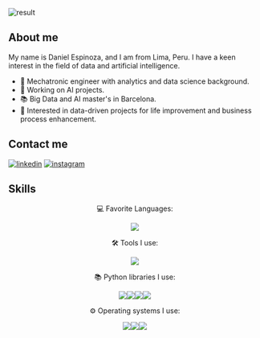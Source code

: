![result](https://github.com/despinoza119/despinoza119/assets/71891546/92767788-fe6b-4c5b-b2b8-9508a9b0ae3a)

## About me
My name is Daniel Espinoza, and I am from Lima, Peru. I have a keen interest in the field of data and artificial intelligence.

- 🤖 Mechatronic engineer with analytics and data science background.
- 🔭 Working on AI projects.
- 📚 Big Data and AI master's in Barcelona.
- 👯 Interested in data-driven projects for life improvement and business process enhancement.

## Contact me

[![linkedin](https://skillicons.dev/icons?i=linkedin)](https://www.linkedin.com/in/despinozam/)
[![instagram](https://skillicons.dev/icons?i=instagram)](https://www.instagram.com/danielx119/)

## Skills

<p align="center">
 💻 Favorite Languages:
</p>
     
<p align="center">
  <a href="https://skillicons.dev">
    <img src="https://skillicons.dev/icons?i=py,c,mysql" />
  </a>
</p>


<p align="center">
 🛠️ Tools I use:
</p>

<p align="center">
  <a href="https://skillicons.dev">
    <img src="https://skillicons.dev/icons?i=git,mysql,docker,azure,postman,vscode" />
  </a>
</p>

<p align="center">
📚 Python libraries I use:
</p>

<p align="center">
<img src="https://img.shields.io/badge/pandas-%23150458.svg?style=for-the-badge&logo=pandas&logoColor=white"><img src="https://img.shields.io/badge/numpy-%23013243.svg?style=for-the-badge&logo=numpy&logoColor=white"><img src="https://img.shields.io/badge/Matplotlib-%23ffffff.svg?style=for-the-badge&logo=Matplotlib&logoColor=black"><img src="https://img.shields.io/badge/scikit--learn-%23F7931E.svg?style=for-the-badge&logo=scikit-learn&logoColor=white">
</p>

<p align="center">
⚙️ Operating systems I use:
</p>

<p align="center">
<img src="https://img.shields.io/badge/Windows-0078D6?style=for-the-badge&logo=windows&logoColor=white"><img src="https://img.shields.io/badge/mac%20os-000000?style=for-the-badge&logo=macos&logoColor=F0F0F0"><img src="https://img.shields.io/badge/Ubuntu-E95420?style=for-the-badge&logo=ubuntu&logoColor=white">
</p>
